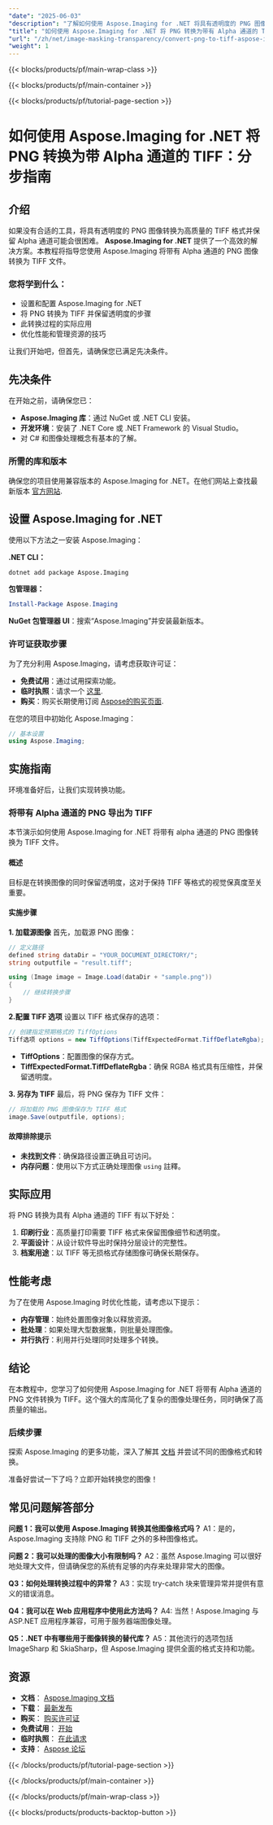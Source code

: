 ```yaml
---
"date": "2025-06-03"
"description": "了解如何使用 Aspose.Imaging for .NET 将具有透明度的 PNG 图像转换为高质量的 TIFF 文件。轻松保留 Alpha 通道。"
"title": "如何使用 Aspose.Imaging for .NET 将 PNG 转换为带有 Alpha 通道的 TIFF"
"url": "/zh/net/image-masking-transparency/convert-png-to-tiff-aspose-imaging-net-guide/"
"weight": 1
---
```


{{< blocks/products/pf/main-wrap-class >}}

{{< blocks/products/pf/main-container >}}

{{< blocks/products/pf/tutorial-page-section >}}
# 如何使用 Aspose.Imaging for .NET 将 PNG 转换为带 Alpha 通道的 TIFF：分步指南

## 介绍
如果没有合适的工具，将具有透明度的 PNG 图像转换为高质量的 TIFF 格式并保留 Alpha 通道可能会很困难。 **Aspose.Imaging for .NET** 提供了一个高效的解决方案。本教程将指导您使用 Aspose.Imaging 将带有 Alpha 通道的 PNG 图像转换为 TIFF 文件。

### 您将学到什么：
- 设置和配置 Aspose.Imaging for .NET
- 将 PNG 转换为 TIFF 并保留透明度的步骤
- 此转换过程的实际应用
- 优化性能和管理资源的技巧

让我们开始吧，但首先，请确保您已满足先决条件。

## 先决条件
在开始之前，请确保您已：

- **Aspose.Imaging 库**：通过 NuGet 或 .NET CLI 安装。
- **开发环境**：安装了 .NET Core 或 .NET Framework 的 Visual Studio。
- 对 C# 和图像处理概念有基本的了解。

### 所需的库和版本
确保您的项目使用兼容版本的 Aspose.Imaging for .NET。在他们网站上查找最新版本 [官方网站](https://releases。aspose.com/imaging/net/).

## 设置 Aspose.Imaging for .NET
使用以下方法之一安装 Aspose.Imaging：

**.NET CLI：**
```shell
dotnet add package Aspose.Imaging
```

**包管理器：**
```powershell
Install-Package Aspose.Imaging
```

**NuGet 包管理器 UI**：搜索“Aspose.Imaging”并安装最新版本。

### 许可证获取步骤
为了充分利用 Aspose.Imaging，请考虑获取许可证：
- **免费试用**：通过试用探索功能。
- **临时执照**：请求一个 [这里](https://purchase。aspose.com/temporary-license/).
- **购买**：购买长期使用订阅 [Aspose的购买页面](https://purchase。aspose.com/buy).

在您的项目中初始化 Aspose.Imaging：
```csharp
// 基本设置
using Aspose.Imaging;
```

## 实施指南
环境准备好后，让我们实现转换功能。

### 将带有 Alpha 通道的 PNG 导出为 TIFF
本节演示如何使用 Aspose.Imaging for .NET 将带有 alpha 通道的 PNG 图像转换为 TIFF 文件。

#### 概述
目标是在转换图像的同时保留透明度，这对于保持 TIFF 等格式的视觉保真度至关重要。

#### 实施步骤
**1. 加载源图像**
首先，加载源 PNG 图像：
```csharp
// 定义路径
defined string dataDir = "YOUR_DOCUMENT_DIRECTORY/";
string outputfile = "result.tiff";

using (Image image = Image.Load(dataDir + "sample.png"))
{
    // 继续转换步骤
}
```
**2.配置 TIFF 选项**
设置以 TIFF 格式保存的选项：
```csharp
// 创建指定预期格式的 TiffOptions
Tiff选项 options = new TiffOptions(TiffExpectedFormat.TiffDeflateRgba);
```
- **TiffOptions**：配置图像的保存方式。
- **TiffExpectedFormat.TiffDeflateRgba**：确保 RGBA 格式具有压缩性，并保留透明度。

**3. 另存为 TIFF**
最后，将 PNG 保存为 TIFF 文件：
```csharp
// 将加载的 PNG 图像保存为 TIFF 格式
image.Save(outputfile, options);
```
#### 故障排除提示
- **未找到文件**：确保路径设置正确且可访问。
- **内存问题**：使用以下方式正确处理图像 `using` 註釋。

## 实际应用
将 PNG 转换为具有 Alpha 通道的 TIFF 有以下好处：
1. **印刷行业**：高质量打印需要 TIFF 格式来保留图像细节和透明度。
2. **平面设计**：从设计软件导出时保持分层设计的完整性。
3. **档案用途**：以 TIFF 等无损格式存储图像可确保长期保存。

## 性能考虑
为了在使用 Aspose.Imaging 时优化性能，请考虑以下提示：
- **内存管理**：始终处置图像对象以释放资源。
- **批处理**：如果处理大型数据集，则批量处理图像。
- **并行执行**：利用并行处理同时处理多个转换。

## 结论
在本教程中，您学习了如何使用 Aspose.Imaging for .NET 将带有 Alpha 通道的 PNG 文件转换为 TIFF。这个强大的库简化了复杂的图像处理任务，同时确保了高质量的输出。

### 后续步骤
探索 Aspose.Imaging 的更多功能，深入了解其 [文档](https://reference.aspose.com/imaging/net/) 并尝试不同的图像格式和转换。

准备好尝试一下了吗？立即开始转换您的图像！

## 常见问题解答部分
**问题 1：我可以使用 Aspose.Imaging 转换其他图像格式吗？**
A1：是的，Aspose.Imaging 支持除 PNG 和 TIFF 之外的多种图像格式。

**问题 2：我可以处理的图像大小有限制吗？**
A2：虽然 Aspose.Imaging 可以很好地处理大文件，但请确保您的系统有足够的内存来处理非常大的图像。

**Q3：如何处理转换过程中的异常？**
A3：实现 try-catch 块来管理异常并提供有意义的错误消息。

**Q4：我可以在 Web 应用程序中使用此方法吗？**
A4: 当然！Aspose.Imaging 与 ASP.NET 应用程序兼容，可用于服务器端图像处理。

**Q5：.NET 中有哪些用于图像转换的替代库？**
A5：其他流行的选项包括 ImageSharp 和 SkiaSharp，但 Aspose.Imaging 提供全面的格式支持和功能。

## 资源
- **文档**： [Aspose.Imaging 文档](https://reference.aspose.com/imaging/net/)
- **下载**： [最新发布](https://releases.aspose.com/imaging/net/)
- **购买**： [购买许可证](https://purchase.aspose.com/buy)
- **免费试用**： [开始](https://releases.aspose.com/imaging/net/)
- **临时执照**： [在此请求](https://purchase.aspose.com/temporary-license/)
- **支持**： [Aspose 论坛](https://forum.aspose.com/c/imaging/10)

{{< /blocks/products/pf/tutorial-page-section >}}

{{< /blocks/products/pf/main-container >}}

{{< /blocks/products/pf/main-wrap-class >}}

{{< blocks/products/products-backtop-button >}}